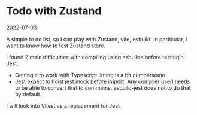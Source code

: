 # Todo with Zustand

2022-07-03

A simple to do list, so I can play with Zustand, vite, esbuild. In particular, I want to know how to test Zustand store. 

I found 2 main difficulties with compiling using esbuilde before testingin Jest: 
- Getting it to work with Typescript linting is a bit cumbersome
- Jest expect to hoist jest.mock before import. Any compiler used needs to be able to convert that to commonjs. esbuild-jest does not to do that by default.

I will look into Vitest as a replacement for Jest.